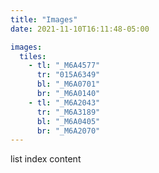 ```yaml
---
title: "Images"
date: 2021-11-10T16:11:48-05:00

images:
  tiles:
    - tl: "_M6A4577"
      tr: "015A6349"
      bl: "_M6A0701"
      br: "_M6A0140"
    - tl: "_M6A2043"
      tr: "_M6A3189"
      bl: "_M6A0405"
      br: "_M6A2070"
---
```


list index content